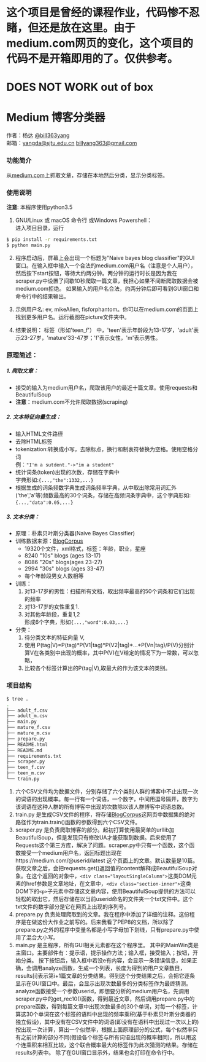 <meta charset="utf-8">

# 这个项目是曾经的课程作业，代码惨不忍睹，但还是放在这里。由于medium.com网页的变化，这个项目的代码不是开箱即用的了。仅供参考。
# DOES NOT WORK out of box
# Medium 博客分类器

作者：杨达 [@bill363yang](https://github.com/bill363yang)     
邮箱：yangda@sjtu.edu.cn
     billyang363@gmail.com
### 功能简介

从[medium.com](https://medium.com)上抓取文章，存储在本地然后分类，显示分类标签。

### 使用说明
**注意**: 本程序使用python3.5    
1. GNU/Linux 或 macOS 命令行 或Windows Powershell：    
  进入项目目录，运行
  ``` bash
  $ pip install -r requirements.txt
  $ python main.py
  ```
2. 程序启动后，屏幕上会出现一个标题为"Naive bayes blog classifier"的GUI窗口。在输入框中输入一个合法的medium.com用户名（注意是个人用户），然后按下start按钮，等待大约两分钟。两分钟的运行时长是因为我在scraper.py中设置了间歇10秒爬取一篇文章，我担心如果不间断爬取数据会被medium.com拒绝。
如果输入的用户名合法，约两分钟后即可看到GUI窗口和命令行中的结果输出。

3. 示例用户名: ev, mikeAllen, fisforphantom。你可以在medium.com的页面上找到更多用户名。运行截图在picture文件夹中。

4. 结果说明：
标签（形如'teen_f'） 中，'teen'表示年龄段为13-17岁，'adult'表示23-27岁，'mature'33-47岁；'f'表示女性，'m'表示男性。

### 原理简述：

##### 1. 爬取文章：    
  - 接受的输入为medium用户名，爬取该用户的最近十篇文章。使用requests和BeautifulSoup    
  - **注意**：medium.com不允许爬取数据(scraping)    

##### 2. 文本特征向量生成：    
  - 输入HTML文件路径
  - 去除HTML标签
  - tokenization:转换成小写，去除标点，换行和制表符替换为空格。使用空格分词    
    例：`"I'm a sutdent."->"im a student"`
  - 统计词条(token)出现的次数，存储在字典中    
    字典形如:`{...,"the":1332,...}`
  - 根据生成的词条频数字典生成词条频率字典，从中取出除常用词汇外('the','a'等)频数最高的30个词条，存储在高频词条字典中，这个字典形如:`{...,"data":0.05,...}`    

##### 3. 文本分类：    
  - 原理：朴素贝叶斯分类器(Naive Bayes Classifier)
  - 训练数据来源：[BlogCorpus](http://u.cs.biu.ac.il/~koppel/BlogCorpus.htm)
    - 19320个文件，xml格式，标签：年龄，职业，星座
    - 8240 "10s" blogs (ages 13-17)
    - 8086 "20s" blogs(ages 23-27)
    - 2994 "30s" blogs (ages 33-47)
    - 每个年龄段男女人数相等
  - 训练：
    1. 对13-17岁的男性：扫描所有文档，取出频率最高的50个词条和它们出现的频率
    2. 对13-17岁的女性重复1.
    3. 对其他年龄段，重复1,2    
    形成6个字典，形如`{...,"word":0.03,...}`
  - 分类：
    1. 待分类文本的特征向量 V,
    2. 使用
    P(tag|V)=P(tag)\*P(V1|tag)\*P(V2|tag)\*...\*P(Vn|tag)/P(V)分别计算V在各类别中出现的概率，其中P(V)在V给定的情况下为一常数，可以忽略，
    3. 比较各个标签计算出的P(tag|V),取最大的作为该文本的类别。


### 项目结构    

``` bash
$ tree .
.
├── adult_f.csv
├── adult_m.csv
├── main.py
├── mature_f.csv
├── mature_m.csv
├── prepare.py
├── README.html
├── README.md
├── requirements.txt
├── scraper.py
├── teen_f.csv
├── teen_m.csv
└── train.py

```

1. 六个CSV文件均为数据文件，分别存储了六个类别人群的博客中不止出现一次的词语的出现概率。每一行有一个词语，一个数字，中间用逗号隔开，数字为该词语在这种人群的所有博客中出现的次数除以该人群博客中词语总数。
2. train.py 是生成CSV文件的程序，将存储[BlogCorpus](http://u.cs.biu.ac.il/~koppel/BlogCorpus.htm)这网页中数据集的绝对路径作为train.train()函数的参数得到六个CSV文件。
3. scraper.py 是负责爬取博客的部分。起初打算使用最简单的urllib加BeautifulSoup，但是发现只有修改UA才能获取到数据。后来使用了Requests这个第三方库，解决了问题。scraper.py中只有一个函数，这个函数接受一个medium用户名，返回标题出现在https://medium.com/@userid/latest 这个页面上的文章。默认数量是10篇。获取文章之后，会把requests.get()返回值的content解释成BeautifulSoup对象。在这个返回的对象中，`<div class="layoutSingleColumn">`这类DOM元素的href参数是文章地址，在文章中，`<div class="section-inner">`这类DOM下的`<p>`子元素中存储这文章内容，使用BeautifulSoup提供的方法可以轻松的取出它，然后存储在以当前userid命名的文件夹一个txt文件中。这个txt文件的数字部分是它在网页上出现的序列号。
4. prepare.py 负责处理爬取到的文章。我在程序中添加了详细的注释。这份程序是在做这份大作业之前写的。后来我看了PEP8的文档，所以除了prepare.py之外的程序中变量名都是小写字母加下划线，只有prepare.py中使用了混合大小写。
5. main.py 是主程序，所有GUI相关元素都在这个程序里。
其中的MainWin类是主窗口。主要部件有：提示语，提示操作方法；输入框，接受输入；按钮，开始分类。
按下按钮后，输入框中若没e有内容，会显示一条错误信息，如果正确，会调用analyze函数，生成一个列表，长度为得到的用户文章数目，results[i]表示第i+1篇文章的分类结果。得到这个分类结果之后，会把它逐条显示在GUI窗口中。最后，会显示出现次数最多的分类标签作为最终猜测。
analyze函数接受一个参数userid，即想要分析的medium用户名，先调用scraper.py中的get_rec10()函数，得到最近文章，然后调用prepare.py中的prepare函数，得到每篇文章中出现次数最多的30个单词，对每一个标签，计算这30个单词在这个标签的语料中出现的频率乘积(基于朴素贝叶斯分类器的独立假设)，其中没有在CSV文件中的词语(即没有在语料中出现过一次以上的)按出现一次计算，算出一个似然率，根据上面原理部分的公式，每个似然率只有之前计算的部分不同(假设各个标签与所有词语出现的概率相同)，所以用这个连乘积来相互比较，这个联合概率最大的标签作为此次猜测的结果。存储在results列表中。
除了在GUI窗口显示外，结果也会打印在命令行中。
